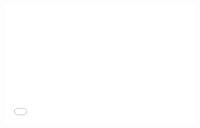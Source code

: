 <iframe width="100%" height="315" src=“qgisweb/index.html“ frameborder="0" allowfullscreen=""></iframe>
